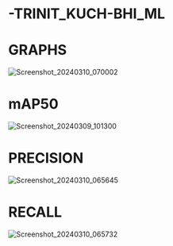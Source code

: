 # -TRINIT_KUCH-BHI_ML

# GRAPHS 
![Screenshot_20240310_070002](https://github.com/pratap-nitjsr/-TRINIT_KUCH-BHI_ML/assets/127110382/5c7a35dc-78b0-4e28-8416-bf02c4a28bf8)

# mAP50
![Screenshot_20240309_101300](https://github.com/pratap-nitjsr/-TRINIT_KUCH-BHI_ML/assets/127110382/f41dde72-ae3b-42d3-9dea-c43b14dfb50c)
# PRECISION
![Screenshot_20240310_065645](https://github.com/pratap-nitjsr/-TRINIT_KUCH-BHI_ML/assets/127110382/5c49aa45-d3fb-44c1-9ced-88aa0e3be445)

# RECALL
![Screenshot_20240310_065732](https://github.com/pratap-nitjsr/-TRINIT_KUCH-BHI_ML/assets/127110382/6144cddc-a090-4062-b236-16112ac182b8)

